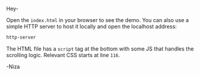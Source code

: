 Hey-

Open the `index.html` in your browser to see the demo. You can also use a simple HTTP server to host it locally and open the localhost
address:

```sh
http-server
```

The HTML file has a `script` tag at the bottom with some JS that handles the scrolling logic. Relevant CSS starts at line `116`.

-Niza
